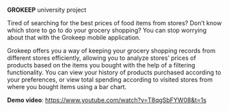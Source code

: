 **GROKEEP** university project

Tired of searching for the best prices of food items from stores? Don’t know which store to go to do your grocery shopping? You can stop worrying about that with the Grokeep mobile application.

Grokeep offers you a way of keeping your grocery shopping records from different stores efficiently, allowing you to analyze stores’ prices of products based on the items you bought with the help of a filtering functionality. You can view your history of products purchased according to your preferences, or view total spending according to visited stores from where you bought items using a bar chart. 

**Demo video**: https://www.youtube.com/watch?v=T8qgSbFYW08&t=1s
